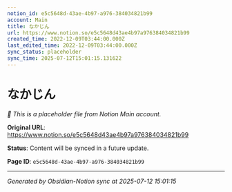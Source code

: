 ```yaml
---
notion_id: e5c5648d-43ae-4b97-a976-384034821b99
account: Main
title: なかじん
url: https://www.notion.so/e5c5648d43ae4b97a976384034821b99
created_time: 2022-12-09T03:44:00.000Z
last_edited_time: 2022-12-09T03:44:00.000Z
sync_status: placeholder
sync_time: 2025-07-12T15:01:15.131622
---
```


# なかじん

*🔄 This is a placeholder file from Notion Main account.*

**Original URL**: https://www.notion.so/e5c5648d43ae4b97a976384034821b99

**Status**: Content will be synced in a future update.

**Page ID**: `e5c5648d-43ae-4b97-a976-384034821b99`

---

*Generated by Obsidian-Notion sync at 2025-07-12 15:01:15*
